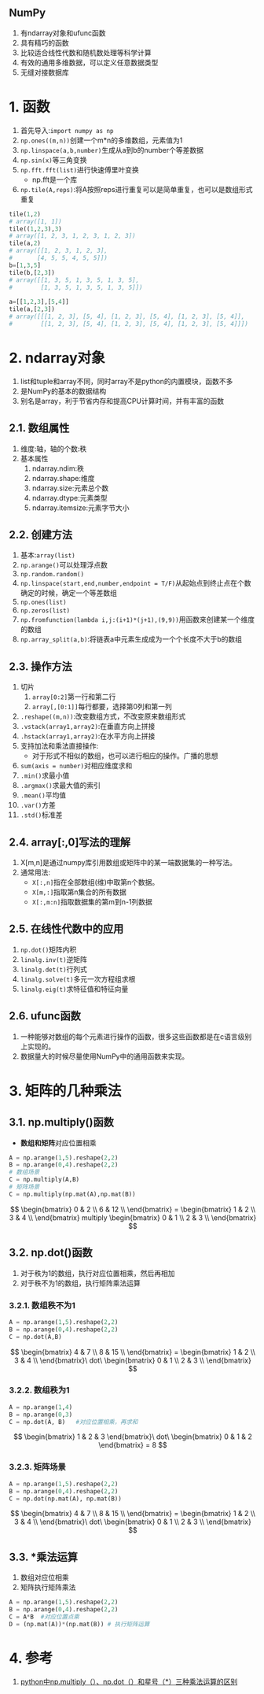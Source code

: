 NumPy
---
1. 有ndarray对象和ufunc函数
2. 具有精巧的函数
3. 比较适合线性代数和随机数处理等科学计算
4. 有效的通用多维数据，可以定义任意数据类型
5. 无缝对接数据库



# 1. 函数
1. 首先导入:`import numpy as np`
2. `np.ones((m,n))`创建一个m*n的多维数组，元素值为1
3. `np.linspace(a,b,number)`生成从a到b的number个等差数据
4. `np.sin(x)`等三角变换
5. `np.fft.fft(list)`进行快速傅里叶变换
    + np.fft是一个库
6. `np.tile(A,reps)`:将A按照reps进行重复可以是简单重复，也可以是数组形式重复
```py
tile(1,2)
# array([1, 1])
tile((1,2,3),3)
# array([1, 2, 3, 1, 2, 3, 1, 2, 3])
tile(a,2)
# array([[1, 2, 3, 1, 2, 3],
#       [4, 5, 5, 4, 5, 5]])
b=[1,3,5]
tile(b,[2,3])
# array([[1, 3, 5, 1, 3, 5, 1, 3, 5],
#        [1, 3, 5, 1, 3, 5, 1, 3, 5]])
 
a=[[1,2,3],[5,4]]
tile(a,[2,3])
# array([[[1, 2, 3], [5, 4], [1, 2, 3], [5, 4], [1, 2, 3], [5, 4]],
#        [[1, 2, 3], [5, 4], [1, 2, 3], [5, 4], [1, 2, 3], [5, 4]]])
```

# 2. ndarray对象
1. list和tuple和array不同，同时array不是python的内置模块，函数不多
2. 是NumPy的基本的数据结构
3. 别名是array，利于节省内存和提高CPU计算时间，并有丰富的函数

## 2.1. 数组属性
1. 维度:轴，轴的个数:秩
2. 基本属性
    1. ndarray.ndim:秩
    2. ndarray.shape:维度
    3. ndarray.size:元素总个数
    4. ndarray.dtype:元素类型
    5. ndarray.itemsize:元素字节大小

## 2.2. 创建方法
1. 基本:`array(list)`
2. `np.arange()`可以处理浮点数
3. `np.random.random()`
4. `np.linspace(start,end,number,endpoint = T/F)`从起始点到终止点在个数确定的时候，确定一个等差数组
5. `np.ones(list)`
6. `np.zeros(list)`
7. `np.fromfunction(lambda i,j:(i+1)*(j+1),(9,9))`用函数来创建某一个维度的数组
8. `np.array_split(a,b)`:将链表a中元素生成成为一个个长度不大于b的数组

## 2.3. 操作方法
1. 切片
    1. `array[0:2]`第一行和第二行
    2. `array[,[0:1]]`每行都要，选择第0列和第一列
2. `.reshape((m,n))`:改变数组方式，不改变原来数组形式
3. `.vstack(array1,array2)`:在垂直方向上拼接
4. `.hstack(array1,array2)`:在水平方向上拼接
5. 支持加法和乘法直接操作:
    + 对于形式不相似的数组，也可以进行相应的操作。广播的思想
6. `sum(axis = number)`对相应维度求和
7. `.min()`求最小值
8. `.argmax()`求最大值的索引
9. `.mean()`平均值
10. `.var()`方差
11. `.std()`标准差

## 2.4. array[:,0]写法的理解
1. X[m,n]是通过numpy库引用数组或矩阵中的某一端数据集的一种写法。
2. 通常用法:
    + `X[:,n]`指在全部数组(维)中取第n个数据。
    + `X[m,:]`指取第n集合的所有数据
    + `X[:,m:n]`指取数据集的第m到n-1列数据

## 2.5. 在线性代数中的应用
1. `np.dot()`矩阵内积
2. `linalg.inv(t)`逆矩阵
3. `linalg.det(t)`行列式
4. `linalg.solve(t)`多元一次方程组求根
5. `linalg.eig(t)`求特征值和特征向量

## 2.6. ufunc函数
1. 一种能够对数组的每个元素进行操作的函数，很多这些函数都是在c语言级别上实现的。
2. 数据量大的时候尽量使用NumPy中的通用函数来实现。

# 3. 矩阵的几种乘法

## 3.1. np.multiply()函数
- **数组和矩阵**对应位置相乘
```py
A = np.arange(1,5).reshape(2,2)
B = np.arange(0,4).reshape(2,2)
# 数组场景
C = np.multiply(A,B)
# 矩阵场景
C = np.multiply(np.mat(A),np.mat(B))
```

$$
\begin{bmatrix} 0 & 2 \\ 6 & 12 \\ \end{bmatrix} = \begin{bmatrix} 1 & 2 \\ 3 & 4 \\ \end{bmatrix} multiply \begin{bmatrix} 0 & 1 \\ 2 & 3 \\ \end{bmatrix} 
$$

## 3.2. np.dot()函数
1. 对于秩为1的数组，执行对应位置相乘，然后再相加
2. 对于秩不为1的数组，执行矩阵乘法运算

### 3.2.1. 数组秩不为1
```py
A = np.arange(1,5).reshape(2,2)
B = np.arange(0,4).reshape(2,2)
C = np.dot(A,B)
```

$$
\begin{bmatrix} 4 & 7 \\ 8 & 15 \\ \end{bmatrix} = \begin{bmatrix} 1 & 2 \\ 3 & 4 \\ \end{bmatrix}\ dot\  \begin{bmatrix} 0 & 1 \\ 2 & 3 \\ \end{bmatrix} 
$$

### 3.2.2. 数组秩为1
```py
A = np.arange(1,4)
B = np.arange(0,3)
C = np.dot(A, B)   #对应位置相乘，再求和
```

$$
\begin{bmatrix} 1 & 2 & 3 \end{bmatrix}\ dot\ \begin{bmatrix} 0 & 1 & 2 \end{bmatrix} = 8
$$

### 3.2.3. 矩阵场景
```py
A = np.arange(1,5).reshape(2,2)
B = np.arange(0,4).reshape(2,2)
C = np.dot(np.mat(A), np.mat(B))
```

$$
\begin{bmatrix} 4 & 7 \\ 8 & 15 \\ \end{bmatrix} = \begin{bmatrix} 1 & 2 \\ 3 & 4 \\ \end{bmatrix}\ dot\  \begin{bmatrix} 0 & 1 \\ 2 & 3 \\ \end{bmatrix} 
$$


## 3.3. *乘法运算
1. 数组对应位相乘
2. 矩阵执行矩阵乘法

```py
A = np.arange(1,5).reshape(2,2)
B = np.arange(0,4).reshape(2,2)
C = A*B  #对应位置点乘
D = (np.mat(A))*(np.mat(B)) # 执行矩阵运算
```

# 4. 参考
1. <a href = "https://blog.csdn.net/zenghaitao0128/article/details/78715140">python中np.multiply（）、np.dot（）和星号（*）三种乘法运算的区别</a>